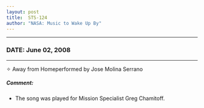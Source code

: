 ```yaml
---
layout: post
title:  STS-124
author: "NASA: Music to Wake Up By"
---
```


----
### DATE: June 02, 2008
----
✧ Away from Homeperformed by Jose Molina Serrano

##### Comment:
* The song was played for Mission Specialist Greg Chamitoff.
